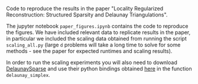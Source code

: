 Code to reproduce the results in the paper "Locality Regularized Reconstruction: Structured Sparsity and Delaunay Triangulations". 

The jupyter notebook `paper_figures.ipynb` contains the code to reproduce the figures. We have included relevant data to replicate results in the paper, in particular we included the scaling data obtained from running the script `scaling_all.py` (large `d` problems will take a long time to solve for some methods - see the paper for expected runtimes and scaling results). 

In order to run the scaling experiments you will also need to download [DelaunaySparse](https://github.com/vtopt/DelaunaySparse) and use their python bindings obtained [here](https://github.com/vtopt/DelaunaySparse/blob/main/python/example.py) in the function `delaunay_simplex`. 
